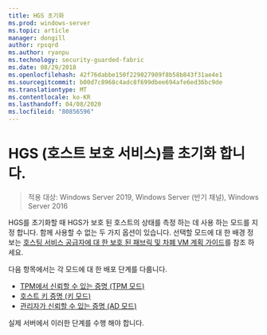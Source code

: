 ```yaml
---
title: HGS 초기화
ms.prod: windows-server
ms.topic: article
manager: dongill
author: rpsqrd
ms.author: ryanpu
ms.technology: security-guarded-fabric
ms.date: 08/29/2018
ms.openlocfilehash: 42f76dabbe150f229027909f8b58b843f31ae4e1
ms.sourcegitcommit: b00d7c8968c4adc8f699dbee694afe6ed36bc9de
ms.translationtype: MT
ms.contentlocale: ko-KR
ms.lasthandoff: 04/08/2020
ms.locfileid: "80856596"
---
```

# <a name="initialize-the-host-guardian-service-hgs"></a>HGS (호스트 보호 서비스)를 초기화 합니다.

>적용 대상: Windows Server 2019, Windows Server (반기 채널), Windows Server 2016

HGS를 초기화할 때 HGS가 보호 된 호스트의 상태를 측정 하는 데 사용 하는 모드를 지정 합니다. 함께 사용할 수 없는 두 가지 옵션이 있습니다. 선택할 모드에 대 한 배경 정보는 [호스팅 서비스 공급자에 대 한 보호 된 패브릭 및 차폐 VM 계획 가이드](guarded-fabric-planning-for-hosters.md)를 참조 하세요.

다음 항목에서는 각 모드에 대 한 배포 단계를 다룹니다.

- [TPM에서 신뢰할 수 있는 증명 (TPM 모드)](guarded-fabric-initialize-hgs-tpm-mode.md)
- [호스트 키 증명 (키 모드)](guarded-fabric-initialize-hgs-key-mode.md)
- [관리자가 신뢰할 수 있는 증명 (AD 모드)](guarded-fabric-initialize-hgs-ad-mode.md)

실제 서버에서 이러한 단계를 수행 해야 합니다.